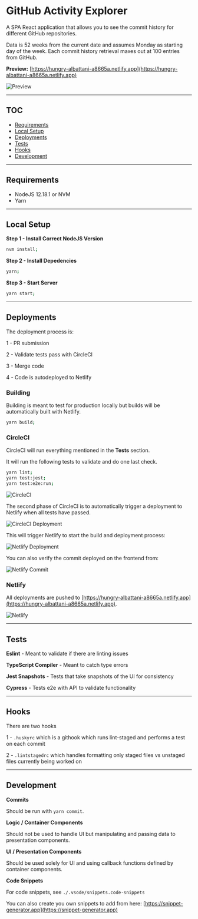 # GitHub Activity Explorer

A SPA React application that allows you to see the commit history for different
GitHub repositories.

Data is 52 weeks from the current date and assumes Monday as starting day of the
week. Each commit history retrieval maxes out at 100 entries from GitHub.

**Preview:**
[https://hungry-albattani-a8665a.netlify.app](https://hungry-albattani-a8665a.netlify.app)

![Preview](markdown/preview.png)

---

## TOC

- [Requirements](#requirements)
- [Local Setup](#local-setup)
- [Deployments](#deployments)
- [Tests](#tests)
- [Hooks](#hooks)
- [Development](#development)

---

## Requirements

- NodeJS 12.18.1 or NVM
- Yarn

---

## Local Setup

**Step 1 - Install Correct NodeJS Version**

```bash
nvm install;
```

**Step 2 - Install Depedencies**

```bash
yarn;
```

**Step 3 - Start Server**

```bash
yarn start;
```

---

## Deployments

The deployment process is:

1 - PR submission

2 - Validate tests pass with CircleCI

3 - Merge code

4 - Code is autodeployed to Netlify

### Building

Building is meant to test for production locally but builds will be
automatically built with Netlify.

```bash
yarn build;
```

### CircleCI

CircleCI will run everything mentioned in the **Tests** section.

It will run the following tests to validate and do one last check.

```bash
yarn lint;
yarn test:jest;
yarn test:e2e:run;
```

![CircleCI](markdown/circleci.png)

The second phase of CircleCI is to automatically trigger a deployment to Netlify
when all tests have passed.

![CircleCI Deployment](markdown/circleci-deployment.png)

This will trigger Netlify to start the build and deployment process:

![Netlify Deployment](markdown/netlify-deployment.png)

You can also verify the commit deployed on the frontend from:

![Netlify Commit](markdown/netlify-commit.png)

### Netlify

All deployments are pushed to
[https://hungry-albattani-a8665a.netlify.app](https://hungry-albattani-a8665a.netlify.app).

![Netlify](markdown/netlify.png)

---

## Tests

**Eslint** - Meant to validate if there are linting issues

**TypeScript Compiler** - Meant to catch type errors

**Jest Snapshots** - Tests that take snapshots of the UI for consistency

**Cypress** - Tests e2e with API to validate functionality

---

## Hooks

There are two hooks

1 - `.huskyrc` which is a githook which runs lint-staged and performs a test on
each commit

2 - `.lintstagedrc` which handles formatting only staged files vs unstaged files
currently being worked on

---

## Development

**Commits**

Should be run with `yarn commit`.

**Logic / Container Components**

Should not be used to handle UI but manipulating and passing data to
presentation components.

**UI / Presentation Components**

Should be used solely for UI and using callback functions defined by container
components.

**Code Snippets**

For code snippets, see `./.vsode/snippets.code-snippets`

You can also create you own snippets to add from here:
[https://snippet-generator.app](https://snippet-generator.app)
